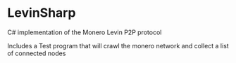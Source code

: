 # LevinSharp

C# implementation of the Monero Levin P2P protocol

Includes a Test program that will crawl the monero network and collect a list of connected nodes
